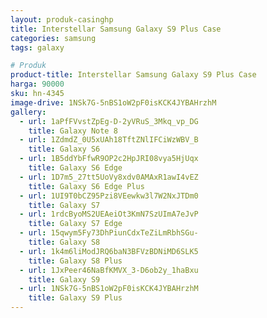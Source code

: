 ```yaml
---
layout: produk-casinghp
title: Interstellar Samsung Galaxy S9 Plus Case
categories: samsung
tags: galaxy

# Produk
product-title: Interstellar Samsung Galaxy S9 Plus Case
harga: 90000
sku: hn-4345
image-drive: 1NSk7G-5nBS1oW2pF0isKCK4JYBAHrzhM
gallery:
  - url: 1aPfFVvstZpEg-D-2yVRuS_3Mkq_vp_DG
    title: Galaxy Note 8
  - url: 1ZdmdZ_0U5xUAh18TftZNlIFCiWzWBV_B
    title: Galaxy S6
  - url: 1B5ddYbFfwR9OP2c2HpJRI08vya5HjUqx
    title: Galaxy S6 Edge
  - url: 1D7m5_27tt5UoVy8xdv0AMAxR1awI4vEZ
    title: Galaxy S6 Edge Plus
  - url: 1UI9T0bCZ95Pzi8VEewkw3l7W2NxJTDm0
    title: Galaxy S7
  - url: 1rdcByoMS2UEAeiOt3KmN7SzUImA7eJvP
    title: Galaxy S7 Edge
  - url: 15qwym5Fy73DhPiunCdxTeZiLmRbhSGu-
    title: Galaxy S8
  - url: 1k4m6liModJRQ6baN3BFVzBDNiMD6SLK5
    title: Galaxy S8 Plus
  - url: 1JxPeer46NaBfKMVX_3-D6ob2y_1haBxu
    title: Galaxy S9
  - url: 1NSk7G-5nBS1oW2pF0isKCK4JYBAHrzhM
    title: Galaxy S9 Plus
---
```

